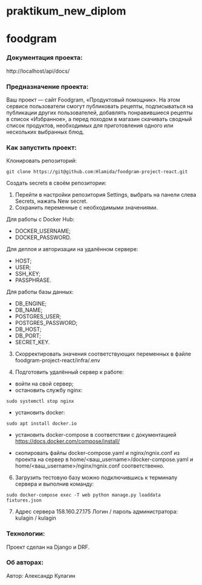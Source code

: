 # praktikum_new_diplom

# foodgram


### Документация проекта:


http://localhost/api/docs/


### Предназначение проекта:

Ваш проект — сайт Foodgram, «Продуктовый помощник». На этом сервисе пользователи смогут публиковать рецепты, подписываться на публикации других пользователей, добавлять понравившиеся рецепты в список «Избранное», а перед походом в магазин скачивать сводный список продуктов, необходимых для приготовления одного или нескольких выбранных блюд.

### Как запустить проект:

Клонировать репозиторий:

```
git clone https://git@github.com:Hlamida/foodgram-project-react.git
```

Создать secrets в своём репозитории: 
1. Перейти в настройки репозитория Settings, выбрать на панели слева Secrets, нажать New secret.
2. Сохранить переменные с необходимыми значениями.

Для работы с Docker Hub:
- DOCKER_USERNAME;
- DOCKER_PASSWORD.

Для деплоя и авторизации на удалённом сервере:
- HOST;
- USER;
- SSH_KEY;
- PASSPHRASE.

Для работы базы данных:
- DB_ENGINE;
- DB_NAME;
- POSTGRES_USER;
- POSTGRES_PASSWORD;
- DB_HOST;
- DB_PORT;
- SECRET_KEY.

3. Скорректировать значения соответствующих переменных в файле foodgram-project-react/infra/.env

4. Подготовить удалённый сервер к работе:
- войти на свой сервер;
- остановить службу nginx:
```
sudo systemctl stop nginx 
```
- установить docker:
```
sudo apt install docker.io 
```
- установить docker-compose в соответствии с документацией
https://docs.docker.com/compose/install/

- скопировать файлы docker-compose.yaml и nginx/ngnix.conf из проекта на сервер в home/<ваш_username>/docker-compose.yaml и home/<ваш_username>/nginx/ngnix.conf соответственно.


6. Загрузить тестовую базу можно подключившись к терминалу сервера и выполнив команду: 
```
sudo docker-compose exec -T web python manage.py loaddata fixtures.json 
```

7. Адрес сервера 158.160.27.175
   Логин / пароль администратора: kulagin / kulagin
   
### Технологии:

Проект сделан на Django и DRF.

### Об авторах:

Автор: Александр Кулагин
